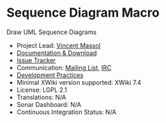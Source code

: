 # Sequence Diagram Macro

Draw UML Sequence Diagrams

* Project Lead: [Vincent Massol](http://www.xwiki.org/xwiki/bin/view/XWiki/VincentMassol)
* [Documentation & Download](http://extensions.xwiki.org/xwiki/bin/view/Extension/Sequence%20Diagram%20Macro)
* [Issue Tracker](https://jira.xwiki.org/projects/SEQUENCE)
* Communication: [Mailing List](http://dev.xwiki.org/xwiki/bin/view/Community/MailingLists), [IRC](http://dev.xwiki.org/xwiki/bin/view/Community/IRC)
* [Development Practices](http://dev.xwiki.org)
* Minimal XWiki version supported: XWiki 7.4 
* License: LGPL 2.1
* Translations: N/A
* Sonar Dashboard: N/A
* Continuous Integration Status: N/A
